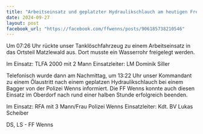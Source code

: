 ```yaml
---
title: "Arbeitseinsatz und geplatzter Hydraulikschlauch am heutigen Freitag"
date: 2024-09-27
layout: post
facebook_url: "https://facebook.com/ffwenns/posts/906185738210546"
---
```


Um 07:26 Uhr rückte unser Tanklöschfahrzeug zu einem Arbeitseinsatz in das Ortsteil Matzlewald aus. Dort musste ein Wasserrohr freigelegt werden.

Im Einsatz:
 TLFA 2000 mit 2 Mann
 Einsatzleiter: LM Dominik Siller 

Telefonisch wurde dann am Nachmittag, um 13:22 Uhr unser Kommandant zu einem Ölaustritt nach einem geplatzen Hydraulikschlauch bei einem Bagger von der Polizei Wenns informiert. Die FF Wenns konnte auch diesen Einsatz im Oberdorf nach rund einer halben Stunde erfolgreich beenden.

Im Einsatz:
 RFA mit 3 Mann/Frau
 Polizei Wenns 
 Einsatzleiter: Kdt. BV Lukas Scheiber 

 DS, LS - FF Wenns
